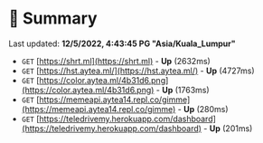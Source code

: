 # 📖 Summary
Last updated: **12/5/2022, 4:43:45 PG "Asia/Kuala_Lumpur"**

- `GET` [https://shrt.ml](https://shrt.ml) - **Up** (2632ms)
- `GET` [https://hst.aytea.ml/](https://hst.aytea.ml/) - **Up** (4727ms)
- `GET` [https://color.aytea.ml/4b31d6.png](https://color.aytea.ml/4b31d6.png) - **Up** (1763ms)
- `GET` [https://memeapi.aytea14.repl.co/gimme](https://memeapi.aytea14.repl.co/gimme) - **Up** (280ms)
- `GET` [https://teledrivemy.herokuapp.com/dashboard](https://teledrivemy.herokuapp.com/dashboard) - **Up** (201ms)

